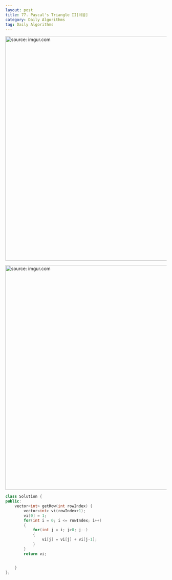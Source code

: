 ```yaml
---
layout: post
title: 77. Pascal's Triangle II[쉬움]
category: Daily Algorithms
tag: Daily Algorithms
---
```


<a href="https://postimg.cc/qgcrLd1s"><img src="https://i.postimg.cc/gcQ0GzRT/Capture.jpg" width="700px" title="source: imgur.com" /><a>

<a href="https://postimg.cc/rdtC4TSW"><img src="https://i.postimg.cc/d05Wzt3W/Capture.jpg" width="700px" title="source: imgur.com" /><a>

```c++
class Solution {
public:
    vector<int> getRow(int rowIndex) {
        vector<int> vi(rowIndex+1);
        vi[0] = 1;
        for(int i = 0; i <= rowIndex; i++)
        {
            for(int j = i; j>0; j--)
            {
                vi[j] = vi[j] + vi[j-1];
            }
        }
        return vi;


    }
};
```
